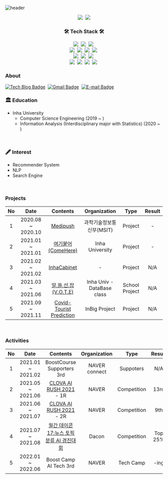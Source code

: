 ![header](https://capsule-render.vercel.app/api?type=waving&color=timeGradient&height=150&section=header&text=Park%20Ki-Bum%20:%20Polar&fontSize=50)

<p align="center">
  <img src="https://hits.seeyoufarm.com/api/count/incr/badge.svg?url=https%3A%2F%2Fgithub.com%2Fcow-coding&count_bg=%232DD5B9&title_bg=%23555555&icon=github.svg&icon_color=%23E7E7E7&title=hits&edge_flat=false"/></a>&nbsp;
  <img src="https://img.shields.io/github/followers/cow-coding?style=social"/></a>
</p>

<h3 align="center">🛠 Tech Stack 🛠</h3>
<p align="center">
  <img src ="https://img.shields.io/badge/C++-00897B?&style=flat-square&logo=c%2B%2B&logoColor=white"/></a>&nbsp;
  <img src ="https://img.shields.io/badge/Go-00ADD8?&style=flat-square&logo=Go&logoColor=white"/></a>&nbsp;
  <img src ="https://img.shields.io/badge/Linux-FCC624?&style=flat-square&logo=Linux&logoColor=white"/></a>&nbsp;
  <br>
  <img src="https://img.shields.io/badge/Python-3766AB?style=flat-square&logo=Python&logoColor=white"/></a>&nbsp;
  <img src="https://img.shields.io/badge/R-276DC3?style=flat-square&logo=R&logoColor=white"/></a>&nbsp;
  <img src="https://img.shields.io/badge/TensorFlow-FF6F00?style=flat-square&logo=tensorflow&logoColor=white"/></a>&nbsp;
  <img src="https://img.shields.io/badge/Pytorch-EE4C2C?style=flat-square&logo=pytorch&logoColor=white"/></a>&nbsp;
  <br>
  <img src ="https://img.shields.io/badge/keras-D00000?&style=flat-square&logo=keras&logoColor=white"/></a>&nbsp;
  <img src ="https://img.shields.io/badge/pandas-150458?&style=flat-square&logo=pandas&logoColor=white"/></a>&nbsp;
  <img src ="https://img.shields.io/badge/scikitlearn-F7931E?&style=flat-square&logo=scikitlearn&logoColor=white"/></a>&nbsp;
  <br>
  <img src ="https://img.shields.io/badge/NodeJS-339933?&style=flat-square&logo=node.js&logoColor=white"/></a>&nbsp;
  <img src ="https://img.shields.io/badge/MySQL-4479A1?&style=flat-square&logo=MySQL&logoColor=white"/></a>&nbsp;
  <img src ="https://img.shields.io/badge/MongoDB-47A248?&style=flat-square&logo=MongoDB&logoColor=white"/></a>&nbsp;
  <img src ="https://img.shields.io/badge/ELK-005571?&style=flat-square&logo=elastic&logoColor=white"/></a>&nbsp;
</p>

### About
[![Tech Blog Badge](http://img.shields.io/badge/-Tech%20blog-black?style=flat-square&logo=github&link=https://cow-coding.github.io/)](https://cow-coding.github.io/)&nbsp;
[![Gmail Badge](https://img.shields.io/badge/Gmail-d14836?style=flat-square&logo=Gmail&logoColor=white&link=mailto:kbp0237@gmail.com)](mailto:kbp0237@gmail.com)&nbsp;
[![E-mail Badge](https://img.shields.io/badge/email-03C75A?style=flat-square&logo=naver&logoColor=white&link=mailto:pgb97@naver.com)](mailto:pgb97@naver.com)
<br>

### 🏛 Education
- Inha University
  - Computer Science Engineering (2019 ~ )  
  - Information Analysis (Interdisciplinary major with Statistics) (2020 ~ )
<br>

### 🖋️ Interest
- Recommender System
- NLP
- Search Engine
<br>

### Projects
| No 	|        Date       	|        Contents        	|  Organization 	|  Type 	|  Result 	|
|:--:	|:-----------------:	|:----------------------:	|:-------------:	|:-------------:	|:-------------:	|
|  1 	| 2020.08 ~ 2020.10 	|        [Medipush](https://github.com/Medipush)        	| 과학기술정보통신부(MSIT)  	| Project  	| -  	|
|  2 	| 2021.01 ~ 2021.01 	| [여기붙어(ComeHere)](https://github.com/cow-coding/ComeHere.git) 	| Inha University 	| Project  	| -  	|
|  3 	| 2021.02 ~ 2021.02 	| [InhaCabinet](https://github.com/cow-coding/Cabinet-Project)	| - 	| Project  	| N/A  	|
|  4 	| 2021.03 ~ 2021.06 	| [알.쓸.선.잡 (V.O.T.E)](https://github.com/cow-coding/V.O.T.E)	| Inha Univ - DataBase class 	| School Project  	| N/A 	|
|  5 	| 2021.09 ~ 2021.11 	| [Covid-Tourist Prediction](https://github.com/cow-coding/COVID-Tourist)	| InBig Project 	| Project  	| N/A 	|
<br>

### Activities
| No 	|        Date       	|        Contents        	|  Organization 	|  Type 	|  Result 	|
|:--:	|:-----------------:	|:----------------------:	|:-------------:	|:-------------:	|:-------------:	|
|  1 	| 2021.01 ~ 2021.02 	| BoostCourse Supporters 3rd 	| NAVER connect 	| Suppoters  	| N/A  	|
|  2 	| 2021.05 ~ 2021.06 	| [CLOVA AI RUSH 2021](https://campaign.naver.com/clova_airush/) - 1R	| NAVER 	| Competition  	| 13rd  	|
|  3 	| 2021.06 ~ 2021.07 	| [CLOVA AI RUSH 2021](https://campaign.naver.com/clova_airush/) - 2R	| NAVER 	| Competition  	| 9th 	|
|  4 	| 2021.07 ~ 2021.08 	| [월간 데이콘17:뉴스 토픽 분류 AI 경진대회](https://dacon.io/competitions/official/235747/overview/description)	| Dacon  	| Competition | Top 25% |
|  5	| 2022.01 ~ 2022.06 	| Boost Camp AI Tech 3rd	| NAVER 	| Tech Camp  	| -ing 	|
